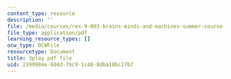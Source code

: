 ```yaml
---
content_type: resource
description: ''
file: /media/courses/res-9-003-brains-minds-and-machines-summer-course-summer-2015/2399904e604d7bc91c488dba18bc17b7_3Mvzp5xvEXA.pdf
file_type: application/pdf
learning_resource_types: []
ocw_type: OCWFile
resourcetype: Document
title: 3play pdf file
uid: 2399904e-604d-7bc9-1c48-8dba18bc17b7
---
```

